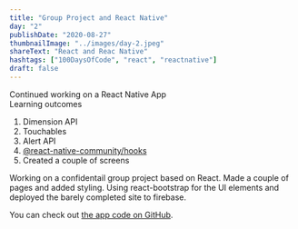 ```yaml
---
title: "Group Project and React Native"
day: "2"
publishDate: "2020-08-27"
thumbnailImage: "../images/day-2.jpeg"
shareText: "React and Reac Native"
hashtags: ["100DaysOfCode", "react", "reactnative"]
draft: false
---
```


Continued working on a React Native App
<br />
Learning outcomes

<ol>
  <li>Dimension API</li>
  <li>Touchables</li>
  <li>Alert API</li>
  <li><a href="https://github.com/react-native-community/hooks">@react-native-community/hooks</a></li>
  <li>Created a couple of screens</li>
</ol>

Working on a confidentail group project based on React. Made a couple of pages and added styling.
Using react-bootstrap for the UI elements and deployed the barely completed site to firebase.

You can check out <a href="https://github.com/rajarahul12/DoneWithIt" target="_blank">the app code on GitHub</a>.
